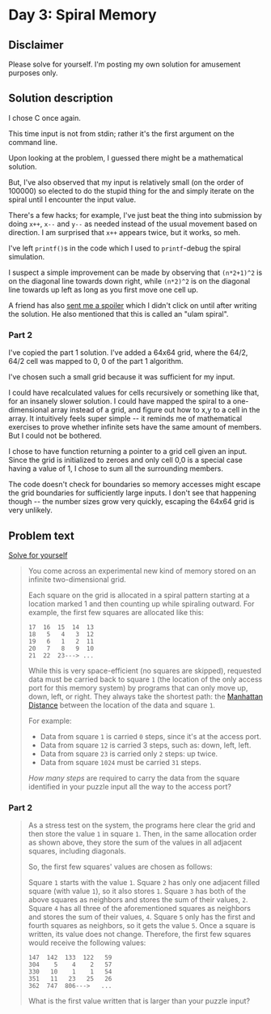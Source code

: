 # Day 3: Spiral Memory

## Disclaimer

Please solve for yourself. I'm posting my own solution for amusement purposes only.

## Solution description

I chose C once again.

This time input is not from stdin; rather it's the first argument on the command line.

Upon looking at the problem, I guessed there might be a mathematical solution.

But, I've also observed that my input is relatively small (on the order of 100000) so elected to do the stupid thing for the and simply iterate on the spiral until I encounter the input value.

There's a few hacks; for example, I've just beat the thing into submission by doing `x++`, `x--` and `y--` as needed instead of the usual movement based on direction. I am surprised that `x++` appears twice, but it works, so meh.

I've left `printf()`s in the code which I used to `printf`-debug the spiral simulation.

I suspect a simple improvement can be made by observing that `(n*2+1)^2` is on the diagonal line towards down right, while `(n*2)^2` is on the diagonal line towards up left as long as you first move one cell up.

A friend has also [sent me a spoiler](https://math.stackexchange.com/questions/163080/on-a-two-dimensional-grid-is-there-a-formula-i-can-use-to-spiral-coordinates-in) which I didn't click on until after writing the solution. He also mentioned that this is called an "ulam spiral".

### Part 2

I've copied the part 1 solution. I've added a 64x64 grid, where the 64/2, 64/2 cell was mapped to 0, 0 of the part 1 algorithm.

I've chosen such a small grid because it was sufficient for my input.

I could have recalculated values for cells recursively or something like that, for an insanely slower solution. I could have mapped the spiral to a one-dimensional array instead of a grid, and figure out how to x,y to a cell in the array. It intuitively feels super simple -- it reminds me of mathematical exercises to prove whether infinite sets have the same amount of members. But I could not be bothered.

I chose to have function returning a pointer to a grid cell given an input. Since the grid is initialized to zeroes and only cell 0,0 is a special case having a value of 1, I chose to sum all the surrounding members.

The code doesn't check for boundaries so memory accesses might escape the grid boundaries for sufficiently large inputs. I don't see that happening though -- the number sizes grow very quickly, escaping the 64x64 grid is very unlikely.

## Problem text

[Solve for yourself](http://adventofcode.com/2017/day/3)

> You come across an experimental new kind of memory stored on an infinite two-dimensional grid.
>
> Each square on the grid is allocated in a spiral pattern starting at a location marked 1 and then counting up while spiraling outward. For example, the first few squares are allocated like this:
>
> ```
> 17  16  15  14  13
> 18   5   4   3  12
> 19   6   1   2  11
> 20   7   8   9  10
> 21  22  23---> ...
> ```
>
> While this is very space-efficient (no squares are skipped), requested data must be carried back to square `1` (the location of the only access port for this memory system) by programs that can only move up, down, left, or right. They always take the shortest path: the [Manhattan Distance](https://en.wikipedia.org/wiki/Taxicab_geometry) between the location of the data and square `1`.
>
> For example:
>
> - Data from square `1` is carried `0` steps, since it's at the access port.
> - Data from square `12` is carried 3 steps, such as: down, left, left.
> - Data from square `23` is carried only `2` steps: up twice.
> - Data from square `1024` must be carried `31` steps.
>
> *How many steps* are required to carry the data from the square identified in your puzzle input all the way to the access port?

### Part 2

> As a stress test on the system, the programs here clear the grid and then store the value `1` in square `1`. Then, in the same allocation order as shown above, they store the sum of the values in all adjacent squares, including diagonals.
>
> So, the first few squares' values are chosen as follows:
>
> Square `1` starts with the value `1`.
> Square `2` has only one adjacent filled square (with value `1`), so it also stores `1`.
> Square `3` has both of the above squares as neighbors and stores the sum of their values, `2`.
> Square `4` has all three of the aforementioned squares as neighbors and stores the sum of their values, `4`.
> Square `5` only has the first and fourth squares as neighbors, so it gets the value `5`.
> Once a square is written, its value does not change. Therefore, the first few squares would receive the following values:
>
> ```
> 147  142  133  122   59
> 304    5    4    2   57
> 330   10    1    1   54
> 351   11   23   25   26
> 362  747  806--->   ...
> ```
>
> What is the first value written that is larger than your puzzle input?

